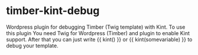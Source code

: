 # timber-kint-debug
Wordpress plugin for debugging Timber (Twig template) with Kint.
To use this plugin You need Twig for Wordpress (Timber) and plugin to enable Kint support. 
After that you can just write {{ kint() }} or {{ kint(somevariable) }} to debug your template.
